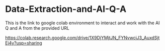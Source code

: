 # Data-Extraction-and-AI-Q-A
This is the link to google colab environment to interact and work with the AI Q and A from the provided URL

https://colab.research.google.com/drive/1X9DjYMjtJN_FYNvwcjJ3_AuxdSjtEj4y?usp=sharing
